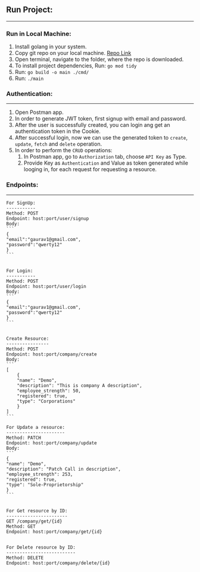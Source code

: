 ## Run Project:
---------------

### Run in Local Machine:
1. Install golang in your system.
2. Copy git repo on your local machine. [Repo Link](https://github.com/boldCoder/CompaniesInfoStore)
3. Open terminal, navigate to the folder, where the repo is downloaded.
4. To install project dependencies, Run: `go mod tidy` 
5. Run: `go build -o main ./cmd/`
6. Run: `./main`


### Authentication:
-------------------
1. Open Postman app. 
2. In order to generate JWT token, first signup with email and password.
3. After the user is successfully created, you can login ang get an authentication token in the Cookie. 
4. After successful login, now we can use the generated token to `create`, `update`, `fetch` and `delete` operation.
5. In order to perform the `CRUD` operations: 
    1. In Postman app, go to `Authorization` tab, choose `API Key` as Type.
    2. Provide Key as `Authentication` and Value as token generated while looging in, for each request for requesting a resource.



### Endpoints:
--------------
    For SignUp:
    -----------
    Method: POST 
    Endpoint: host:port/user/signup 
    Body:
    ```
    {
    "email":"gaurav1@gmail.com",
    "password":"qwerty12"
    }
    ```


    For Login:
    -----------
    Method: POST 
    Endpoint: host:port/user/login 
    Body:
    ```
    {
    "email":"gaurav1@gmail.com",
    "password":"qwerty12"
    }
    ```


    Create Resource:
    ----------------
    Method: POST 
    Endpoint: host:port/company/create 
    Body:
    ```
    [
        {
        "name": "Demo",
        "description": "This is company A description",
        "employee_strength": 50,
        "registered": true,
        "type": "Corporations"
        }
    ]
    ```

    For Update a resource:
    ----------------------
    Method: PATCH 
    Endpoint: host:port/company/update
    Body:
    ```
    {
    "name": "Demo",
    "description": "Patch Call in description",
    "employee_strength": 253,
    "registered": true,
    "type": "Sole-Proprietorship"
    }
    ```


    For Get resource by ID:
    -----------------------
    GET /company/get/{id}
    Method: GET 
    Endpoint: host:port/company/get/{id} 


    For Delete resource by ID:
    --------------------------
    Method: DELETE 
    Endpoint: host:port/company/delete/{id}

   
